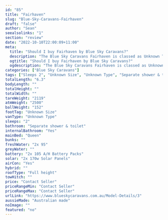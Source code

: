 ```yaml
---
id: "85"
title: "Fairhaven"
slug: "Blue-Sky-Caravans-Fairhaven"
draft: "false"
author: "Sean"
seealsolinks: "1"
section: "review"
date: "2022-10-10T22:00:09+11:00"
meta:
  title: "Should I buy Fairhaven by Blue Sky Caravans?"
  description: "The Blue Sky Caravans Fairhaven is classed as Unknown Type, and sleeps 2 people. It is Australian made and comes in at Unknown Size. It generally has Separate shower & toilet."
  ogtitle: "Should I buy Fairhaven by Blue Sky Caravans?"
  ogdescription: "The Blue Sky Caravans Fairhaven is classed as Unknown Type, and sleeps 2 people. It is Australian made and comes in at Unknown Size. It generally has Separate shower & toilet."
categories: ["Blue Sky Caravans"]
tags: ["Sleeps 2", "Unknown Size", "Unknown Type", "Separate shower & toilet", "Full height", "Price Unknown"]
totalLength: "6.3"
bodyLength: ""
totalHeight: ""
totalWidth: ""
tareWeight: "2119"
atmWeight: "2500"
ballWeight: "152"
footTag: "Unknown Size"
vanType: "Unknown Type"
sleeps: "2"
bathroom: "Separate shower & toilet"
internalBathroom: "Yes"
mainBed: "Queen"
bunks: ""
freshWater: "2x 95"
greyWater: ""
battery: "2x 105 A/H Battery Packs"
solar: "2x 170w Solar Panels"
airCon: "Yes"
hybrid: ""
roofType: "Full height"
towHitch: ""
price: "Contact Seller"
priceRangeMin: "Contact Seller"
priceRangeMax: "Contact Seller"
urlLink: "https://www.blueskycaravans.com.au/Model-Details/3"
aussieMade: "Australian made"
noImage: ""
featured: "no"
---
```


